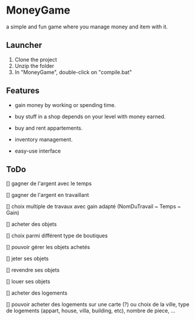 # MoneyGame

a simple and fun game where you manage money and item with it.

## Launcher
    
1. Clone the project
2. Unzip the folder
3. In "MoneyGame", double-click on "compile.bat"

## Features

- gain money by working or spending time.

- buy stuff in a shop depends on your level with money earned.

- buy and rent appartements.

- inventory management.

- easy-use interface

## ToDo

[] gagner de l'argent avec le temps

[] gagner de l'argent en travaillant

[] choix multiple de travaux avec gain adapté (NomDuTravail ~ Temps ~ Gain)

[] acheter des objets

[] choix parmi différent type de boutiques

[] pouvoir gérer les objets achetés

[] jeter ses objets

[] revendre ses objets

[] louer ses objets

[] acheter des logements

[] pouvoir acheter des logements sur une carte (?) ou choix de la ville, type de logements (appart, house, villa, building, etc), nombre de piece, ...
